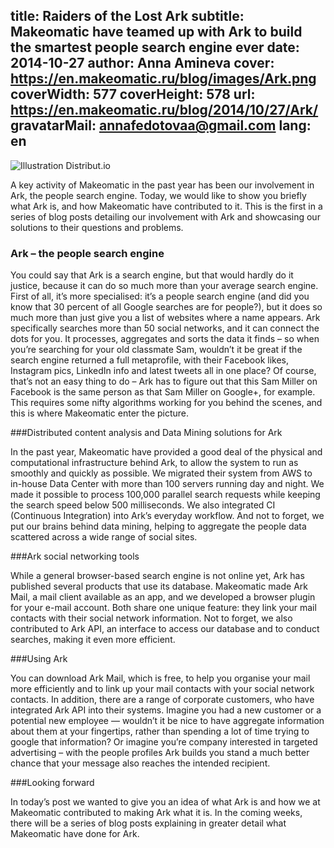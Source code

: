 title: Raiders of the Lost Ark
subtitle: Makeomatic have teamed up with Ark to build the smartest people search engine ever
date: 2014-10-27
author: Anna Amineva
cover: https://en.makeomatic.ru/blog/images/Ark.png
coverWidth: 577
coverHeight: 578
url: https://en.makeomatic.ru/blog/2014/10/27/Ark/
gravatarMail: annafedotovaa@gmail.com
lang: en
---

![Illustration Distribut.io](/blog/images/Ark.png)

A key activity of Makeomatic in the past year has been our involvement in Ark, the people search engine. Today, we would like to show you briefly what Ark is, and how Makeomatic have contributed to it. This is the first in a series of blog posts detailing our involvement with Ark and showcasing our solutions to their questions and problems.

<!-- more -->

### Ark – the people search engine

You could say that Ark is a search engine, but that would hardly do it justice, because it can do so much more than your average search engine. First of all, it’s more specialised: it’s a people search engine (and did you know that 30 percent of all Google searches are for people?), but it does so much more than just give you a list of websites where a name appears. Ark specifically searches more than 50 social networks, and it can connect the dots for you. It processes, aggregates and sorts the data it finds – so when you’re searching for your old classmate Sam, wouldn’t it be great if the search engine returned a full metaprofile, with their Facebook likes, Instagram pics, LinkedIn info and latest tweets all in one place? Of course, that’s not an easy thing to do – Ark has to figure out that this Sam Miller on Facebook is the same person as that Sam Miller on Google+, for example. This requires some nifty algorithms working for you behind the scenes, and this is  where Makeomatic enter the picture.

###Distributed content analysis and Data Mining solutions for Ark

In the past year, Makeomatic have provided a good deal of the physical and computational infrastructure behind Ark, to allow the system to run as smoothly and quickly as possible. We migrated their system from AWS to in-house Data Center with more than 100 servers running day and night. We made it possible to process 100,000 parallel search requests while keeping the search speed below 500 milliseconds. We also integrated CI (Continuous Integration) into Ark’s everyday workflow. And not to forget, we put our brains behind data mining, helping to aggregate the people data scattered across a wide range of social sites.

###Ark social networking tools

While a general browser-based search engine is not online yet, Ark has published several products that use its database. Makeomatic made Ark Mail, a mail client available as an app, and we developed a browser plugin for your e-mail account. Both share one unique feature: they link your mail contacts with their social network information. Not to forget, we also contributed to Ark API, an interface to access our database and to conduct searches, making it even more efficient.

###Using Ark

You can download Ark Mail, which is free, to help you organise your mail more efficiently and to link up your mail contacts with your social network contacts. In addition, there are a range of corporate customers, who have integrated Ark API into their systems. Imagine you had a new customer or a potential new employee — wouldn’t it be nice to have aggregate information about them at your fingertips, rather than spending a lot of time trying to google that information? Or imagine you’re company interested in targeted advertising – with the people profiles Ark builds you stand a much better chance that your message also reaches the intended recipient.

###Looking forward

In today’s post we wanted to give you an idea of what Ark is and how we at Makeomatic contributed to making Ark what it is. In the coming weeks, there will be a series of blog posts explaining in greater detail what Makeomatic have done for Ark.

